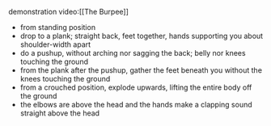 demonstration video:[[The Burpee]]
- from standing position
- drop to a plank; straight back, feet together, hands supporting you about shoulder-width apart
- do a pushup, without arching nor sagging the back; belly nor knees touching the ground
- from the plank after the pushup, gather the feet beneath you without the knees touching the ground
- from a crouched position, explode upwards, lifting the entire body off the ground
- the elbows are above the head and the hands make a clapping sound straight above the head